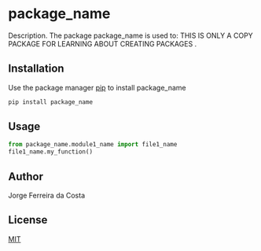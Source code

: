 # package_name

Description. 
The package package_name is used to:
	THIS IS ONLY A COPY PACKAGE FOR LEARNING ABOUT CREATING PACKAGES .

## Installation

Use the package manager [pip](https://pip.pypa.io/en/stable/) to install package_name

```bash
pip install package_name
```

## Usage

```python
from package_name.module1_name import file1_name
file1_name.my_function()
```

## Author
Jorge Ferreira da Costa

## License
[MIT](https://choosealicense.com/licenses/mit/)